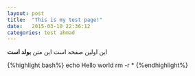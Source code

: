 ```yaml
---
layout: post
title:  "This is my test page!"
date:   2015-03-10 22:36:12
categories: test ahmad
---
```


این اولین صفحه است
این متن **بولد است**

{%highlight bash%}
echo Hello world
rm -r *
{%endhighlight%}
